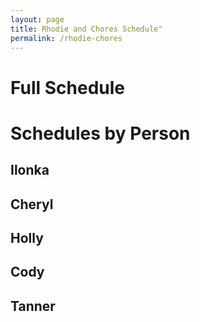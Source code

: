```yaml
---
layout: page
title: Rhodie and Chores Schedule"
permalink: /rhodie-chores
---
```

# Full Schedule

# Schedules by Person
## Ilonka
## Cheryl
## Holly
## Cody
## Tanner
